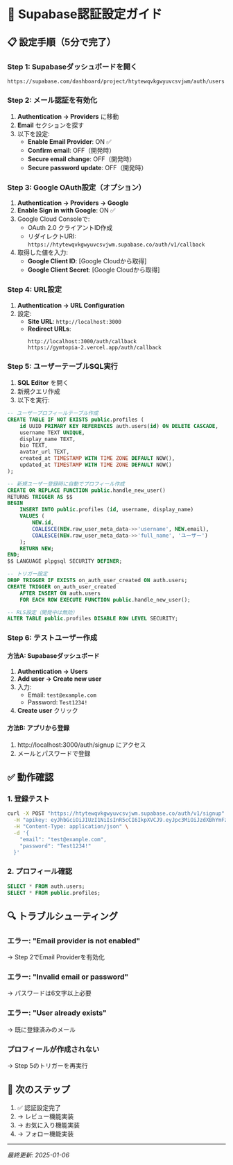 # 🔐 Supabase認証設定ガイド

## 📋 設定手順（5分で完了）

### Step 1: Supabaseダッシュボードを開く
```
https://supabase.com/dashboard/project/htytewqvkgwyuvcsvjwm/auth/users
```

### Step 2: メール認証を有効化

1. **Authentication → Providers** に移動
2. **Email** セクションを探す
3. 以下を設定:
   - **Enable Email Provider**: ON ✅
   - **Confirm email**: OFF（開発時）
   - **Secure email change**: OFF（開発時）
   - **Secure password update**: OFF（開発時）

### Step 3: Google OAuth設定（オプション）

1. **Authentication → Providers → Google**
2. **Enable Sign in with Google**: ON ✅
3. Google Cloud Consoleで:
   - OAuth 2.0 クライアントID作成
   - リダイレクトURI: `https://htytewqvkgwyuvcsvjwm.supabase.co/auth/v1/callback`
4. 取得した値を入力:
   - **Google Client ID**: [Google Cloudから取得]
   - **Google Client Secret**: [Google Cloudから取得]

### Step 4: URL設定

1. **Authentication → URL Configuration**
2. 設定:
   - **Site URL**: `http://localhost:3000`
   - **Redirect URLs**: 
     ```
     http://localhost:3000/auth/callback
     https://gymtopia-2.vercel.app/auth/callback
     ```

### Step 5: ユーザーテーブルSQL実行

1. **SQL Editor** を開く
2. 新規クエリ作成
3. 以下を実行:

```sql
-- ユーザープロフィールテーブル作成
CREATE TABLE IF NOT EXISTS public.profiles (
    id UUID PRIMARY KEY REFERENCES auth.users(id) ON DELETE CASCADE,
    username TEXT UNIQUE,
    display_name TEXT,
    bio TEXT,
    avatar_url TEXT,
    created_at TIMESTAMP WITH TIME ZONE DEFAULT NOW(),
    updated_at TIMESTAMP WITH TIME ZONE DEFAULT NOW()
);

-- 新規ユーザー登録時に自動でプロフィール作成
CREATE OR REPLACE FUNCTION public.handle_new_user()
RETURNS TRIGGER AS $$
BEGIN
    INSERT INTO public.profiles (id, username, display_name)
    VALUES (
        NEW.id,
        COALESCE(NEW.raw_user_meta_data->>'username', NEW.email),
        COALESCE(NEW.raw_user_meta_data->>'full_name', 'ユーザー')
    );
    RETURN NEW;
END;
$$ LANGUAGE plpgsql SECURITY DEFINER;

-- トリガー設定
DROP TRIGGER IF EXISTS on_auth_user_created ON auth.users;
CREATE TRIGGER on_auth_user_created
    AFTER INSERT ON auth.users
    FOR EACH ROW EXECUTE FUNCTION public.handle_new_user();

-- RLS設定（開発中は無効）
ALTER TABLE public.profiles DISABLE ROW LEVEL SECURITY;
```

### Step 6: テストユーザー作成

#### 方法A: Supabaseダッシュボード
1. **Authentication → Users**
2. **Add user → Create new user**
3. 入力:
   - Email: `test@example.com`
   - Password: `Test1234!`
4. **Create user** クリック

#### 方法B: アプリから登録
1. http://localhost:3000/auth/signup にアクセス
2. メールとパスワードで登録

## ✅ 動作確認

### 1. 登録テスト
```bash
curl -X POST "https://htytewqvkgwyuvcsvjwm.supabase.co/auth/v1/signup" \
  -H "apikey: eyJhbGciOiJIUzI1NiIsInR5cCI6IkpXVCJ9.eyJpc3MiOiJzdXBhYmFzZSIsInJlZiI6Imh0eXRld3F2a2d3eXV2Y3N2andtIiwicm9sZSI6ImFub24iLCJpYXQiOjE3NTcxMzQyNDYsImV4cCI6MjA3MjcxMDI0Nn0.xltaH28adx1dIhsqaWllLDPEjw8iDrSglDIwj19rXnA" \
  -H "Content-Type: application/json" \
  -d '{
    "email": "test@example.com",
    "password": "Test1234!"
  }'
```

### 2. プロフィール確認
```sql
SELECT * FROM auth.users;
SELECT * FROM public.profiles;
```

## 🔍 トラブルシューティング

### エラー: "Email provider is not enabled"
→ Step 2でEmail Providerを有効化

### エラー: "Invalid email or password"
→ パスワードは6文字以上必要

### エラー: "User already exists"
→ 既に登録済みのメール

### プロフィールが作成されない
→ Step 5のトリガーを再実行

## 📝 次のステップ

1. ✅ 認証設定完了
2. → レビュー機能実装
3. → お気に入り機能実装
4. → フォロー機能実装

---
*最終更新: 2025-01-06*